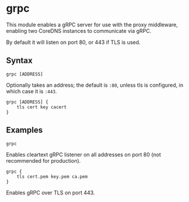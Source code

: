 # grpc

This module enables a gRPC server for use with the proxy middleware, enabling
two CoreDNS instances to communicate via gRPC.

By default it will listen on port 80, or 443 if TLS is used.

## Syntax

~~~
grpc [ADDRESS]
~~~

Optionally takes an address; the default is `:80`, unless
tls is configured, in which case it is `:443`.

~~~
grpc [ADDRESS] {
	tls cert key cacert
}
~~~

## Examples

~~~
grpc
~~~

Enables cleartext gRPC listener on all addresses on port 80 (not recommended for production).

~~~
grpc {
	tls cert.pem key.pem ca.pem
}
~~~

Enables gRPC over TLS on port 443.
